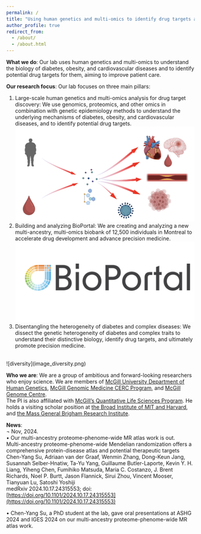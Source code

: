 ```yaml
---
permalink: /
title: "Using human genetics and multi-omics to identify drug targets and improve clinical care"
author_profile: true
redirect_from: 
  - /about/
  - /about.html
---
```


**What we do**: Our lab uses human genetics and multi-omics to understand the biology of diabetes, obesity, and cardiovascular diseases and to identify potential drug targets for them, aiming to improve patient care.

**Our research focus**: Our lab focuses on three main pillars:
1. Large-scale human genetics and multi-omics analysis for drug target discovery: We use genomics, proteomics, and other omics in combination with genetic epidemiology methods to understand the underlying mechanisms of diabetes, obesity, and cardiovascular diseases, and to identify potential drug targets.
![omics](image_omics.png)
2. Building and analyzing BioPortal: We are creating and analyzing a new multi-ancestry, multi-omics biobank of 12,500 individuals in Montreal to accelerate drug development and advance precision medicine.
![bioportal](image_bioportal.png)
3. Disentangling the heterogeneity of diabetes and complex diseases: We dissect the genetic heterogeneity of diabetes and complex traits to understand their distinctive biology, identify drug targets, and ultimately promote precision medicine.
<br />
![diversity](image_diversity.png)

**Who we are**: We are a group of ambitious and forward-looking researchers who enjoy science. We are members of [McGill University Department of Human Genetics](https://www.mcgill.ca/humangenetics/), [McGill Genomic Medicine CERC Program](https://www.genomic-medicine-cerc.online/), and [McGill Genome Centre](https://www.mcgillgenomecentre.ca/). <br />
The PI is also affiliated with [McGill’s Quantitative Life Sciences Program](https://www.mcgill.ca/qls/satoshi-yoshiji/). He holds a visiting scholar position at [the Broad Institute of MIT and Harvard](https://www.broadinstitute.org/), and [the Mass General Brigham Research Institute](https://cgm.massgeneral.org/).

**News**:<br />¬
Nov, 2024.  
• Our multi-ancestry proteome-phenome-wide MR atlas work is out.  
Multi-ancestry proteome-phenome-wide Mendelian randomization offers a comprehensive protein-disease atlas and potential therapeutic targets  
Chen-Yang Su, Adriaan van der Graaf, Wenmin Zhang, Dong-Keun Jang, Susannah Selber-Hnatiw, Ta-Yu Yang, Guillaume Butler-Laporte, Kevin Y. H. Liang, Yiheng Chen, Fumihiko Matsuda, Maria C. Costanzo, J. Brent Richards, Noel P. Burtt, Jason Flannick, Sirui Zhou, Vincent Mooser, Tianyuan Lu, Satoshi Yoshiji  
medRxiv 2024.10.17.24315553; doi: [https://doi.org/10.1101/2024.10.17.24315553](https://doi.org/10.1101/2024.10.17.24315553)  

• Chen-Yang Su, a PhD student at the lab, gave oral presentations at ASHG 2024 and IGES 2024 on our multi-ancestry proteome-phenome-wide MR atlas work.  
